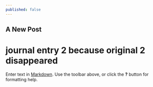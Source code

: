 ```yaml
---
published: false
---
```

## A New Post



# journal entry 2 because original 2 disappeared


Enter text in [Markdown](http://daringfireball.net/projects/markdown/). Use the toolbar above, or click the **?** button for formatting help.
